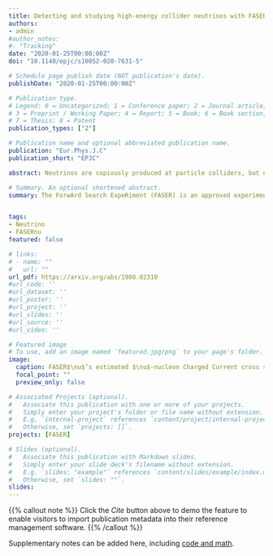 ```yaml
---
title: Detecting and studying high-energy collider neutrinos with FASER at the LHC
authors:
- admin
#author_notes:
#- "Tracking"
date: "2020-01-25T00:00:00Z"
doi: "10.1140/epjc/s10052-020-7631-5"

# Schedule page publish date (NOT publication's date).
publishDate: "2020-01-25T00:00:00Z"

# Publication type.
# Legend: 0 = Uncategorized; 1 = Conference paper; 2 = Journal article;
# 3 = Preprint / Working Paper; 4 = Report; 5 = Book; 6 = Book section;
# 7 = Thesis; 8 = Patent
publication_types: ["2"]

# Publication name and optional abbreviated publication name.
publication: "Eur.Phys.J.C"
publication_short: "EPJC"

abstract: Neutrinos are copiously produced at particle colliders, but no collider neutrino has ever been detected. Colliders produce both neutrinos and anti-neutrinos of all flavors at very high energies, and they are therefore highly complementary to those from other sources. FASER, the Forward Search Experiment at the LHC, is ideally located to provide the first detection and study of collider neutrinos. We investigate the prospects for neutrino studies with FASER$\nu$, a proposed component of FASER, consisting of emulsion films interleaved with tungsten plates with a total target mass of 1.2 t, to be placed on-axis at the front of FASER. We estimate the neutrino fluxes and interaction rates, describe the FASER$\nu$ detector, and analyze the characteristics of the signals and primary backgrounds. For an integrated luminosity of $150~\text {fb}^{-1}$ to be collected during Run 3 of the 14 TeV LHC in 2021–23, approximately 1300 electron neutrinos, 20,000 muon neutrinos, and 20 tau neutrinos will interact in FASER$\nu$, with mean energies of 600 GeV to 1 TeV. With such rates and energies, FASER will measure neutrino cross sections at energies where they are currently unconstrained, will bound models of forward particle production, and could open a new window on physics beyond the standard model.

# Summary. An optional shortened abstract.
summary: The ForwArd Search ExpeRiment (FASER) is an approved experiment dedicated to searching for light, extremely weakly interacting particles at the LHC. 


tags:
- Neutrino
- FASERnu
featured: false

# links:
# - name: ""
#   url: ""
url_pdf: https://arxiv.org/abs/1908.02310 
#url_code: ''
#url_dataset: ''
#url_poster: ''
#url_project: ''
#url_slides: ''
#url_source: ''
#url_video: ''

# Featured image
# To use, add an image named `featured.jpg/png` to your page's folder. 
image:
  caption: FASER$\nu$’s estimated $\nu$-nucleon Charged Current cross section sensitivity for $\nu_\mu$.
  focal_point: ""
  preview_only: false

# Associated Projects (optional).
#   Associate this publication with one or more of your projects.
#   Simply enter your project's folder or file name without extension.
#   E.g. `internal-project` references `content/project/internal-project/index.md`.
#   Otherwise, set `projects: []`.
projects: [FASER]

# Slides (optional).
#   Associate this publication with Markdown slides.
#   Simply enter your slide deck's filename without extension.
#   E.g. `slides: "example"` references `content/slides/example/index.md`.
#   Otherwise, set `slides: ""`.
slides:
---
```


{{% callout note %}}
Click the *Cite* button above to demo the feature to enable visitors to import publication metadata into their reference management software.
{{% /callout %}}

Supplementary notes can be added here, including [code and math](https://sourcethemes.com/academic/docs/writing-markdown-latex/).
